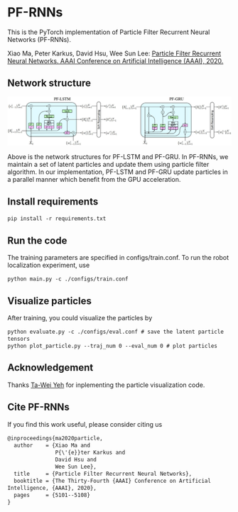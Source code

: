 # PF-RNNs

This is the PyTorch implementation of Particle Filter Recurrent Neural Networks (PF-RNNs).

Xiao Ma, Peter Karkus, David Hsu, Wee Sun Lee: [Particle Filter Recurrent Neural Networks. AAAI Conference on Artificial Intelligence (AAAI), 2020. ](https://arxiv.org/abs/1905.12885)

## Network structure

<img src="imgs/networks.jpg"/>

Above is the network structures for PF-LSTM and PF-GRU. In PF-RNNs, we maintain a set of latent particles and update them using particle filter algorithm. In our implementation, PF-LSTM and PF-GRU update particles in a parallel manner which benefit from the GPU acceleration.

## Install requirements
```
pip install -r requirements.txt
```

## Run the code
The training parameters are specified in configs/train.conf. To run the robot localization experiment, use
```
python main.py -c ./configs/train.conf
```

## Visualize particles
After training, you could visualize the particles by
```
python evaluate.py -c ./configs/eval.conf # save the latent particle tensors
python plot_particle.py --traj_num 0 --eval_num 0 # plot particles
```

## Acknowledgement
Thanks [Ta-Wei Yeh](https://github.com/TaWeiYeh) for inplementing the particle visualization code.

## Cite PF-RNNs
If you find this work useful, please consider citing us
```
@inproceedings{ma2020particle,
  author    = {Xiao Ma and
               P{\'{e}}ter Karkus and
               David Hsu and
               Wee Sun Lee},
  title     = {Particle Filter Recurrent Neural Networks},
  booktitle = {The Thirty-Fourth {AAAI} Conference on Artificial Intelligence, {AAAI}, 2020},
  pages     = {5101--5108}
}
```
